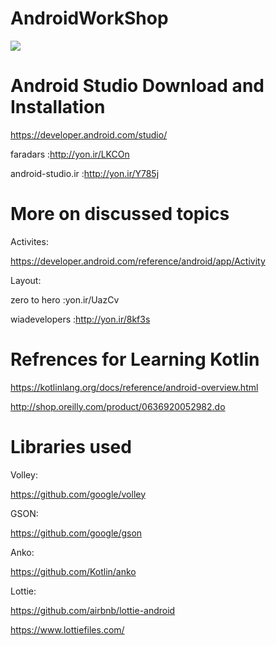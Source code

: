 # AndroidWorkShop
![](https://developer.android.com/static/images/kotlin/hero.svg)


# Android Studio Download and Installation

https://developer.android.com/studio/

faradars :http://yon.ir/LKCOn

android-studio.ir :http://yon.ir/Y785j

# More on discussed topics
Activites:

https://developer.android.com/reference/android/app/Activity

Layout:

zero to hero :yon.ir/UazCv

wiadevelopers :http://yon.ir/8kf3s

# Refrences for Learning Kotlin
https://kotlinlang.org/docs/reference/android-overview.html

http://shop.oreilly.com/product/0636920052982.do

# Libraries used
Volley:

https://github.com/google/volley

GSON:

https://github.com/google/gson

Anko:

https://github.com/Kotlin/anko

Lottie:

https://github.com/airbnb/lottie-android

https://www.lottiefiles.com/
